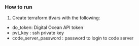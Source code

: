 ### How to run

1. Create terraform.tfvars with the following: 
  - do_token: Digital Ocean API token
  - pvt_key : ssh private key
  - code_server_password : password to login to code server

